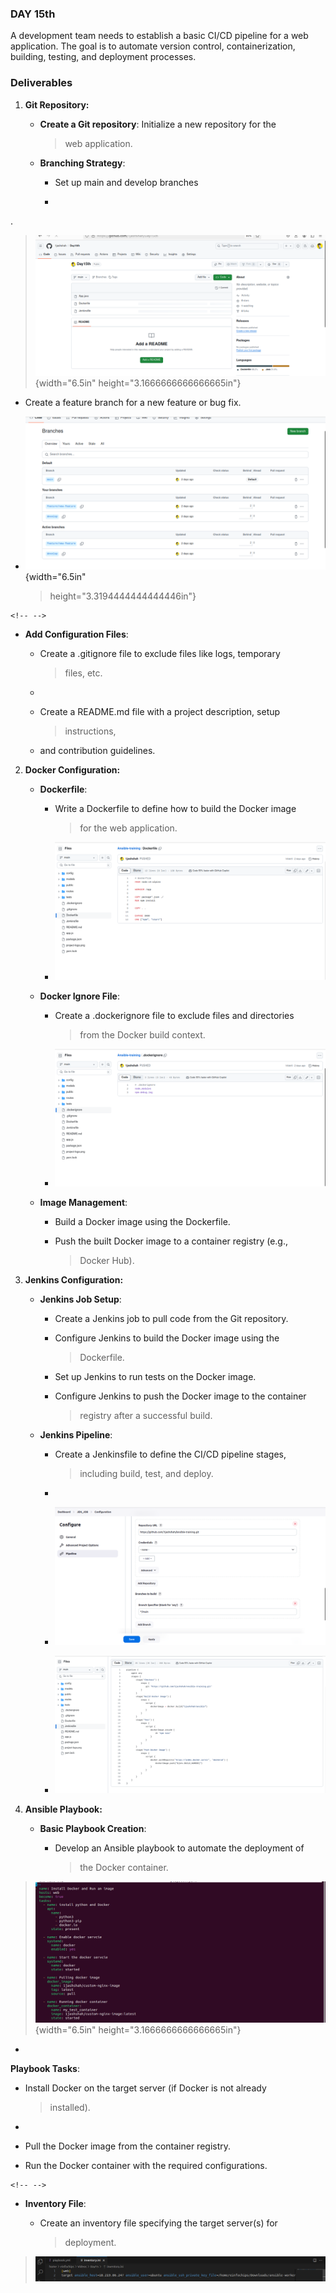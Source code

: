 ### **DAY 15th**

A development team needs to establish a basic CI/CD pipeline for a web
application. The goal is to automate version control, containerization,
building, testing, and deployment processes.

### **Deliverables**

1.  **Git Repository:**

    -   **Create a Git repository**: Initialize a new repository for the
        > web application.

    -   **Branching Strategy**:

        -   Set up main and develop branches

        -   

.

> ![](photos/media/image6.png){width="6.5in"
> height="3.1666666666666665in"}

-   Create a feature branch for a new feature or bug fix.

-   ![](photos/media/image7.png){width="6.5in"
    > height="3.3194444444444446in"}

```{=html}
<!-- -->
```
-   **Add Configuration Files**:

    -   Create a .gitignore file to exclude files like logs, temporary
        > files, etc.

    -   

    -   Create a README.md file with a project description, setup
        > instructions,

    -   and contribution guidelines.

2.  **Docker Configuration:**

    -   **Dockerfile**:

        -   Write a Dockerfile to define how to build the Docker image
            > for the web application.

        -   ![](photos/media/image2.png)
    -   **Docker Ignore File**:

        -   Create a .dockerignore file to exclude files and directories
            > from the Docker build context.

        -   ![](photos/media/image8.png)
    -   **Image Management**:

        -   Build a Docker image using the Dockerfile.

        -   Push the built Docker image to a container registry (e.g.,
            > Docker Hub).

3.  **Jenkins Configuration:**

    -   **Jenkins Job Setup**:

        -   Create a Jenkins job to pull code from the Git repository.

        -   Configure Jenkins to build the Docker image using the
            > Dockerfile.

        -   Set up Jenkins to run tests on the Docker image.

        -   Configure Jenkins to push the Docker image to the container
            > registry after a successful build.

    -   **Jenkins Pipeline**:

        -   Create a Jenkinsfile to define the CI/CD pipeline stages,
            > including build, test, and deploy.

        -   

        -   ![](photos/media/image5.png)
        -   ![](photos/media/image3.png)
4.  **Ansible Playbook:**

    -   **Basic Playbook Creation**:

        -   Develop an Ansible playbook to automate the deployment of
            > the Docker container.

> ![](photos/media/image4.png){width="6.5in"
> height="3.1666666666666665in"}

-   

**Playbook Tasks**:

-   Install Docker on the target server (if Docker is not already
    > installed).

-   

-   Pull the Docker image from the container registry.

-   Run the Docker container with the required configurations.

```{=html}
<!-- -->
```
-   **Inventory File**:

    -   Create an inventory file specifying the target server(s) for
        > deployment.

> ![](photos/media/image1.png)
